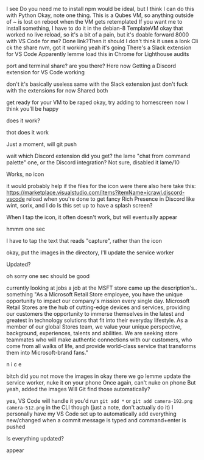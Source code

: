 I see
Do you need me to install 
npm would be ideal, but I think I can do this with Python
Okay, note one thing. This is a Qubes VM, so anything outside of ~ is lost on reboot when the VM gets retemplated
If you want me to install something, I have to do it in the debian-8 TemplateVM
okay that worked
no live reload, so it's a bit of a pain, but it's doable
forward 8000 with VS Code for me?
Done
link?Then it should 
I don't think it uses a lonk
Cli
ck the share
nvm, got it working
yeah it's going
There's a Slack extension for VS Code
Apparently
lemme load this in Chrome for Lighthouse audits

port and terminal share?
are you there?
Here now
Getting a Discord extension for VS Code working

don't
it's basically useless
same with the Slack extension
just don't fuck with the extensions for now
Shared both

get ready for your VM to be raped
okay, try adding to homescreen now
I think you'll be happy

does it work?

thot
does it work

Just a moment, will git push

wait
which Discord extension did you get?
the lame "chat from command palette" one, or the Discord integration?
Not sure, disabled it
lame/10

Works, no icon

it would probably help if the files for the icon were there
also here take this: https://marketplace.visualstudio.com/items?itemName=icrawl.discord-vscode
reload when you're done to get fancy Rich Presence in Discord like wint, sorix, and I do
Is this set up to have a splash screen?

When I tap the icon, it often doesn't work, but will eventually appear

hmmm
one sec

I have to tap the text that reads "capture", rather than the icon

okay, put the images in the directory, I'll update the service worker

Updated?

oh sorry one sec
should be good

currently looking at jobs
a job at the MSFT store came up
the description's.. something
"As a Microsoft Retail Store employee, you have the unique opportunity to impact our company's mission every single day.  Microsoft Retail Stores are the hub of cutting-edge devices and services, providing our customers the opportunity to immerse themselves in the latest and greatest in technology solutions that fit into their everyday lifestyle. As a member of our global Stores team, we value your unique perspective, background, experiences, talents and abilities. We are seeking store teammates who will make authentic connections with our customers, who come from all walks of life, and provide world-class service that transforms them into Microsoft-brand fans."

n i c e

bitch did you not move the images in
okay there we go
lemme update the service worker, nuke it on your phone
Once again, can't nuke on phone
But yeah, added the images
Will Git find those automatically?

yes, VS Code will handle it
you'd run `git add *` or `git add camera-192.png camera-512.png` in the CLI though (just a note, don't actually do it)
I personally have my VS Code set up to automatically add everything new/changed when a commit message is typed and command+enter is pushed

Is everything updated?

appear